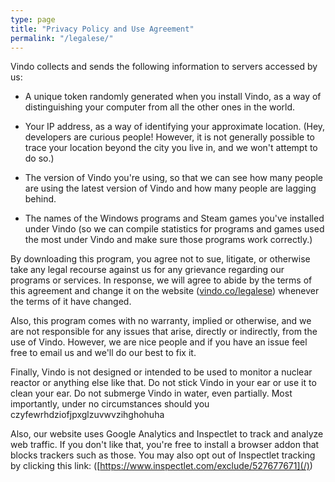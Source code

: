 ```yaml
---
type: page
title: "Privacy Policy and Use Agreement"
permalink: "/legalese/"
---
```


Vindo collects and sends the following information to servers accessed by us:

  - A unique token randomly generated when you install Vindo, as a way of distinguishing your computer from all the other ones in the world.

  - Your IP address, as a way of identifying your approximate location. (Hey, developers are curious people! However, it is not generally possible to trace your location beyond the city you live in, and we won't attempt to do so.)

  - The version of Vindo you're using, so that we can see how many people are using the latest version of Vindo and how many people are lagging behind. 

  - The names of the Windows programs and Steam games you've installed under Vindo (so we can compile statistics for programs and games used the most under Vindo and make sure those programs work correctly.)

By downloading this program, you agree not to sue, litigate, or otherwise take any legal recourse against us for any grievance regarding our programs or services. In response, we will agree to abide by the terms of this agreement and change it on the website ([vindo.co/legalese](/)) whenever the terms of it have changed.

Also, this program comes with no warranty, implied or otherwise, and we are not responsible for any issues that arise, directly or indirectly, from the use of Vindo. However, we are nice people and if you have an issue feel free to email us and we'll do our best to fix it.

Finally, Vindo is not designed or intended to be used to monitor a nuclear reactor or anything else like that. Do not stick Vindo in your ear or use it to clean your ear. Do not submerge Vindo in water, even partially. Most importantly, under no circumstances should you czyfewrhdziofjpxglzuvwvzihghohuha




Also, our website uses Google Analytics and Inspectlet to track and analyze web traffic. If you don't like that, you're free to install a browser addon that blocks trackers such as those. You may also opt out of Inspectlet tracking by clicking this link:  ([https://www.inspectlet.com/exclude/527677671](/))
